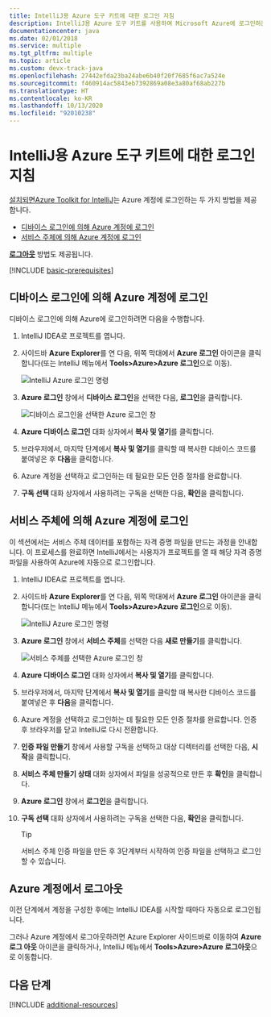 ```yaml
---
title: IntelliJ용 Azure 도구 키트에 대한 로그인 지침
description: IntelliJ용 Azure 도구 키트를 사용하여 Microsoft Azure에 로그인하는 방법을 알아봅니다.
documentationcenter: java
ms.date: 02/01/2018
ms.service: multiple
ms.tgt_pltfrm: multiple
ms.topic: article
ms.custom: devx-track-java
ms.openlocfilehash: 27442efda23ba24abe6b40f20f7685f6ac7a524e
ms.sourcegitcommit: f460914ac5843eb7392869a08e3a80af68ab227b
ms.translationtype: HT
ms.contentlocale: ko-KR
ms.lasthandoff: 10/13/2020
ms.locfileid: "92010238"
---
```

# <a name="sign-in-instructions-for-the-azure-toolkit-for-intellij"></a>IntelliJ용 Azure 도구 키트에 대한 로그인 지침

[설치되면](https://www.jetbrains.com/help/idea/managing-plugins.html)[Azure Toolkit for IntelliJ](https://plugins.jetbrains.com/plugin/8053)는 Azure 계정에 로그인하는 두 가지 방법을 제공합니다.

  - [디바이스 로그인에 의해 Azure 계정에 로그인](#sign-in-to-your-azure-account-by-device-login)
  - [서비스 주체에 의해 Azure 계정에 로그인](#sign-in-to-your-azure-account-by-service-principal)

[**로그아웃**](#sign-out-of-your-azure-account) 방법도 제공됩니다.

[!INCLUDE [basic-prerequisites](includes/basic-prerequisites.md)]

## <a name="sign-in-to-your-azure-account-by-device-login"></a>디바이스 로그인에 의해 Azure 계정에 로그인

디바이스 로그인에 의해 Azure에 로그인하려면 다음을 수행합니다.

1. IntelliJ IDEA로 프로젝트를 엽니다.

1. 사이드바 **Azure Explorer**를 연 다음, 위쪽 막대에서 **Azure 로그인** 아이콘을 클릭합니다(또는 IntelliJ 메뉴에서 **Tools>Azure>Azure 로그인**으로 이동).

   ![IntelliJ Azure 로그인 명령][I01]

1. **Azure 로그인** 창에서 **디바이스 로그인**을 선택한 다음, **로그인**을 클릭합니다.

   ![디바이스 로그인을 선택한 Azure 로그인 창][I02]

1. **Azure 디바이스 로그인** 대화 상자에서 **복사 및 열기**를 클릭합니다.

1. 브라우저에서, 마지막 단계에서 **복사 및 열기**를 클릭할 때 복사한 디바이스 코드를 붙여넣은 후 **다음**을 클릭합니다.

1. Azure 계정을 선택하고 로그인하는 데 필요한 모든 인증 절차를 완료합니다.

1. **구독 선택** 대화 상자에서 사용하려는 구독을 선택한 다음, **확인**을 클릭합니다.


## <a name="sign-in-to-your-azure-account-by-service-principal"></a>서비스 주체에 의해 Azure 계정에 로그인

이 섹션에서는 서비스 주체 데이터를 포함하는 자격 증명 파일을 만드는 과정을 안내합니다. 이 프로세스를 완료하면 IntelliJ에서는 사용자가 프로젝트를 열 때 해당 자격 증명 파일을 사용하여 Azure에 자동으로 로그인합니다.

1. IntelliJ IDEA로 프로젝트를 엽니다.

1. 사이드바 **Azure Explorer**를 연 다음, 위쪽 막대에서 **Azure 로그인** 아이콘을 클릭합니다(또는 IntelliJ 메뉴에서 **Tools>Azure>Azure 로그인**으로 이동).

   ![IntelliJ Azure 로그인 명령][I01]

1. **Azure 로그인** 창에서 **서비스 주체**를 선택한 다음 **새로 만들기**를 클릭합니다.

   ![서비스 주체를 선택한 Azure 로그인 창][A02]

1. **Azure 디바이스 로그인** 대화 상자에서 **복사 및 열기**를 클릭합니다.

1. 브라우저에서, 마지막 단계에서 **복사 및 열기**를 클릭할 때 복사한 디바이스 코드를 붙여넣은 후 **다음**을 클릭합니다.

1. Azure 계정을 선택하고 로그인하는 데 필요한 모든 인증 절차를 완료합니다. 인증 후 브라우저를 닫고 IntelliJ로 다시 전환합니다.

1. **인증 파일 만들기** 창에서 사용할 구독을 선택하고 대상 디렉터리를 선택한 다음, **시작**을 클릭합니다.

1. **서비스 주체 만들기 상태** 대화 상자에서 파일을 성공적으로 만든 후 **확인**을 클릭합니다.

1. **Azure 로그인** 창에서 **로그인**을 클릭합니다. 

1. **구독 선택** 대화 상자에서 사용하려는 구독을 선택한 다음, **확인**을 클릭합니다.

   > [!TIP]
   > 서비스 주체 인증 파일을 만든 후 3단계부터 시작하여 인증 파일을 선택하고 로그인할 수 있습니다.

## <a name="sign-out-of-your-azure-account"></a>Azure 계정에서 로그아웃

이전 단계에서 계정을 구성한 후에는 IntelliJ IDEA를 시작할 때마다 자동으로 로그인됩니다. 

그러나 Azure 계정에서 로그아웃하려면 Azure Explorer 사이드바로 이동하여 **Azure 로그 아웃** 아이콘을 클릭하거나, IntelliJ 메뉴에서 **Tools>Azure>Azure 로그아웃**으로 이동합니다.


## <a name="next-steps"></a>다음 단계

[!INCLUDE [additional-resources](includes/additional-resources.md)]

<!-- URL List -->

<!-- IMG List -->

[I01]: media/sign-in-instructions/I01.png
[I02]: media/sign-in-instructions/I02.png

[A02]: media/sign-in-instructions/A02.png

